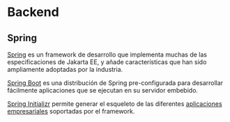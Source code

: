 # Backend

## Spring

[Spring](https://docs.spring.io/spring-framework/docs/current/reference/html/overview.html) es un framework de desarrollo que implementa muchas de las especificaciones de Jakarta EE, y añade características que han sido ampliamente adoptadas por la industria.

[Spring Boot](https://spring.io/projects/spring-boot) es una distribución de Spring pre-configurada para desarrollar fácilmente aplicaciones que se ejecutan en su servidor embebido.

[Spring Initializr](https://start.spring.io/) permite generar el esqueleto de las diferentes [aplicaciones empresariales](https://spring.io/projects) soportadas por el framework.